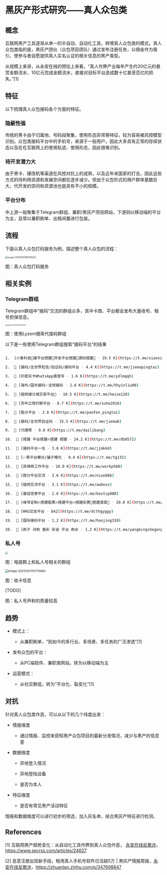 # 黑灰产形式研究——真人众包类

## 概念

互联网黑产工具逐渐从单一的半自动、自动化工具，转增真人众包类的模式。真人众包类指的是，黑灰产团伙（众包项目团队）通过发布注册任务，以佣金作为吸引，使参与者自愿提供真人实名认证的相关信息的黑产类型。

从规模上来讲，从永安在线的预估上来看，“真人作弊产业每年产生约20亿元的悬赏金额流水、10亿元完成金额流水，直接对目标平台造成数十亿甚至百亿的损失。”[1]



## 特征

以下梳理真人众包接码各个方面的特征。

### 隐蔽性强

传统的黑卡由于归属地、号码段聚集，使用形态异常等特征，较为容易被风控模型识别。众包类接码平台中的手机号，来源于一般用户，因此大多具有正常的存续状态以及在在互联网上的使用轨迹、使用形态，因此很难识别。

### 待开发潜力大

由于黑卡、硬改机等渠道在风控对抗上的成熟，以及近年来国家的打击，因此这些方式的待利用资源和发展空间都在逐步减少。但由于众包形式的用户群体基数巨大，代开发的空间和资源池也是具有不小的规模。

### 平台分布

中上游一般聚集于Telegram群组、兼职/黑灰产项目网站，下游则以移动端的平台为主，且常以兼职刷单、出租闲置进行包装。



## 流程

下面以真人众包打码服务为例，描述整个真人众包的流程：

<img src="https://image-host-toky.oss-cn-shanghai.aliyuncs.com/image-20210301160755223.png" alt="image-20210301160755223" style="zoom: 50%;" />

图：真人众包打码服务



## 相关实例

### Telegram群组

Telegram群组中“接码”交流的群组众多，其中卡商、平台都会发布大量收号、租号担保信息。

<img src="https://image-host-toky.oss-cn-shanghai.aliyuncs.com/image-20210301135252330.png" alt="image-20210301135252330" style="zoom:33%;" />

图：使用Lyzem搜索代接码群组

以下是一些使用Telegram群组搜索“接码平台”的结果

```bash

1.  [小象科技🐘接平台搭建🐘开发平台搭建🐘源码搭建🐘 - 19.5 K](https://t.me/xiaoxiangkeji)

2.  👥 [接码/全世界短信/验证码/接码平台 - 4.4 K](https://t.me/jiemapingtai)

3.  👥 [印度实卡WhatsApp直登号 - 1.6 K](https://t.me/ydlmqqh)

4.  👥 [海外/国外接码✅全球接码 - 2.6 K](https://t.me/hhyinliu06)

5.  👥 [暗网楼兰城交易平台🏰 - 10.5 K](https://t.me/heise128)

6.  📢 [苏中之荷约聊平台 - 8.7 K](https://t.me/suhe2016)

7.  👥 [跑分平台 - 2.8 K](https://t.me/paofen_pingtai)

8.  👥 [接码/全世界验证码 - 15.5 K](https://t.me/jiema6)

9.  📢 [代理帮 - 9.8 K](https://t.me/dailibang)

10.  📢 [搭建 平台搭建🔥搭建 搭建 - 24.2 K](https://t.me/db8572)

11.  👥 [接码平台一毛 - 3.8 K](https://t.me/jjmkkd)

12.  📢 [✅黑平台曝光/骗子曝光 - 9.4 K](https://t.me/tg131)

13.  👥 [菲律宾工作平台 - 10.0 K](https://t.me/workph88)

14.  👥 [跑分平台交流 - 3.6 K](https://t.me/niun666)

15.  👥 [暗网交流平台 - 3.1 K](https://t.me/awboss)

16.  👥 [最佳信誉平台 - 1.6 K](https://t.me/bestcp888)

17.  📢 [峰爷定制🔥搭建股票🔥搭建平台🔥搭建彩票🌹搭建菠菜🌹 - 20.0 K](https://t.me/tuge188)

18.  👥 [HKG交友平台 - 842](https://t.me/dcthgyggy)

19.  👥 [国际接码平台 - 1.2 K](https://t.me/haojing319)

20.  👥 [刷子 对刷 套彩 彩金 平台 刷水 - 1.2 K](https://t.me/yangmingshegongku)
```

### 私人号

<img src="https://image-host-toky.oss-cn-shanghai.aliyuncs.com/image-20210301152250940.png" style="zoom:50%;" />

图：电报群上和私人号相关的群组

<img src="https://image-host-toky.oss-cn-shanghai.aliyuncs.com/image-20210301151713660.png" alt="image-20210301151713660" style="zoom: 67%;" />

图：收卡信息

[TODO]

图：私人号声称的质量较高



## 趋势

-   模式上：
    -   从兼职刷单，“到如今的多行业、多场景、多任务的广泛渗透”[1]

-   发布众包的平台：
    -   从PC端软件、兼职类网站，转为以移动端为主
-   运营模式：
    -   从社交群组，转为“平台化、裂变化”[1]



## 对抗

针对真人众包类作恶，可以从以下的几个纬度出发：

-   情报维度

    -   通过情报、监控来获知黑产众包项目的最新分发情况，减少与黑产的信息差

-   数据维度

    -   异地登入情况
    -   异地登陆设备

    -   是否为本人

-   特征维度

    -   是否有常见黑产活动特征

情报和数据维度可以进行初步的筛选，加入灰名单，结合黑灰产特征进行检测。





## References

\[1] 互联网黑产趋势变化：从自动化工具作弊到真人众包作恶， [永安在线反欺诈](https://www.secrss.com/articles?author=永安在线反欺诈)，https://www.secrss.com/articles/24627

\[2] 恶意注册出现新手段，租用真人手机号软件日活超5万 | 黑灰产情报周报，[永安在线反欺诈](https://www.zhihu.com/people/threathunter)，https://zhuanlan.zhihu.com/p/347698847